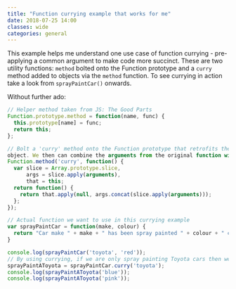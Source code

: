 ```yaml
---
title: "Function currying example that works for me"
date: 2018-07-25 14:00
classes: wide
categories: general
---
```


This example helps me understand one use case of function currying - pre-applying a common argument to make code more
succinct. These are two utility functions: `method` bolted onto the Function prototype and a `curry` method added to
objects via the `method` function. To see currying in action take a look from `sprayPaintCar()` onwards.

Without further ado:

```javascript
// Helper method taken from JS: The Good Parts
Function.prototype.method = function(name, func) {
  this.prototype[name] = func;
  return this;
};

// Bolt a 'curry' method onto the Function prototype that retrofits the slice method to the "arguments" array-like
object. We then can combine the arguments from the original function with the newly defined "pre-filled" function.
Function.method('curry', function() {
  var slice = Array.prototype.slice,
      args = slice.apply(arguments),
      that = this;
  return function() {
    return that.apply(null, args.concat(slice.apply(arguments)));
  };
});

// Actual function we want to use in this currying example
var sprayPaintCar = function(make, colour) {
  return "Car make " + make + " has been spray painted " + colour + " colour.";
}

console.log(sprayPaintCar('toyota', 'red'));
// By using currying, if we are only spray painting Toyota cars then we can create a curried function for convenience.
sprayPaintAToyota = sprayPaintCar.curry('toyota');
console.log(sprayPaintAToyota('blue'));
console.log(sprayPaintAToyota('pink'));
``` 
